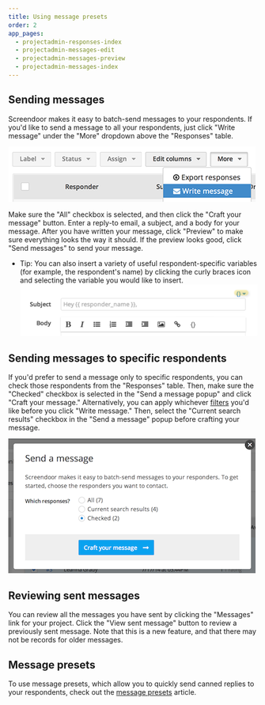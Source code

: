 ```yaml
---
title: Using message presets
order: 2
app_pages:
  - projectadmin-responses-index
  - projectadmin-messages-edit
  - projectadmin-messages-preview
  - projectadmin-messages-index
---
```


## Sending messages

Screendoor makes it easy to batch-send messages to your respondents. If you'd like to send a message to all your respondents, just click "Write message" under the "More" dropdown above the "Responses" table.

![send message](../images/screenshot_send_message.png)

Make sure the "All" checkbox is selected, and then click the "Craft your message" button. Enter a reply-to email, a subject, and a body for your message. After you have written your message, click "Preview" to make sure everything looks the way it should. If the preview looks good, click "Send messages" to send your message.

- Tip: You can also insert a variety of useful respondent-specific variables (for example, the respondent's name) by clicking the curly braces icon and selecting the variable you would like to insert. ![](../images/screenshot_insert_merge_variable.png)

## Sending messages to specific respondents

If you'd prefer to send a message only to specific respondents, you can check those respondents from the "Responses" table. Then, make sure the "Checked" checkbox is selected in the "Send a message popup" and click "Craft your message." Alternatively, you can apply whichever [filters](../responses/sorting_and_filtering_responses.html) you'd like before you click "Write message." Then, select the "Current search results" checkbox in the "Send a message" popup before crafting your message.

![specific respondents](../images/screenshot_specific_responders.png)

## Reviewing sent messages

You can review all the messages you have sent by clicking the "Messages" link for your project. Click the "View sent message" button to review a previously sent message. Note that this is a new feature, and that there may not be records for older messages.

## Message presets

To use message presets, which allow you to quickly send canned replies to your respondents, check out the [message presets](presets.html) article.
